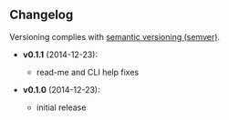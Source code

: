 ## Changelog

Versioning complies with [semantic versioning (semver)](http://semver.org/).

<!-- NOTE: An entry template is automatically added each time `make version` is called. Fill in changes afterwards. -->

* **v0.1.1** (2014-12-23):
    * read-me and CLI help fixes

* **v0.1.0** (2014-12-23):
	* initial release
